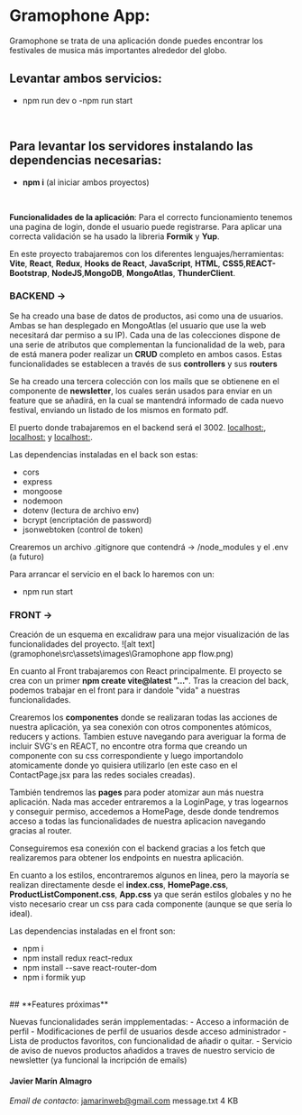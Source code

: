 # **Gramophone App**:

Gramophone se trata de una aplicación donde puedes encontrar los festivales de musica más importantes alrededor del globo.


## Levantar ambos servicios:

- npm run dev
o
-npm run start

<br>

##  Para levantar los servidores instalando las dependencias necesarias:

- **npm i** (al iniciar ambos proyectos)

<br >

**Funcionalidades de la aplicación**: Para el correcto funcionamiento tenemos una pagina de login, donde el usuario puede registrarse. Para aplicar una correcta validación se ha usado la libreria **Formik** y **Yup**.


En este proyecto trabajaremos con los diferentes lenguajes/herramientas: **Vite**, **React**, **Redux**, **Hooks de React**, **JavaScript**, **HTML**, **CSS5**,**REACT-Bootstrap**, **NodeJS**,**MongoDB**, **MongoAtlas**, **ThunderClient**.

### **BACKEND** ->

Se ha creado una base de datos de productos, asi como una de usuarios. Ambas se han desplegado en MongoAtlas (el usuario que use la web necesitará dar permiso a su IP). 
Cada una de las colecciones dispone de una serie de atributos que complementan la funcionalidad de la web, para de está manera poder realizar un **CRUD** completo en ambos casos. Estas funcionalidades se establecen a través de sus **controllers** y sus **routers**

Se ha creado una tercera colección con los mails que se obtienene en el componente de **newsletter**, los cuales serán usados para enviar en un feature que se añadirá, en la cual se mantendrá informado de cada nuevo festival, enviando un listado de los mismos en formato pdf.


El puerto donde trabajaremos en el backend será el 3002. [localhost:](http://localhost:3002/products), [localhost:](http://localhost:3002/user) y [localhost:](http://localhost:3002/login).

Las dependencias instaladas en el back son estas:

- cors
- express
- mongoose
- nodemoon
- dotenv (lectura de archivo env)
- bcrypt (encriptación de password)
- jsonwebtoken (control de token)

Crearemos un archivo .gitignore que contendrá -> /node_modules y el .env (a futuro)

Para arrancar el servicio en el back lo haremos con un:

- npm run start

### **FRONT** ->

Creación de un esquema en excalidraw para una mejor visualización de las funcionalidades del proyecto.
![alt text](gramophone\src\assets\images\Gramophone app flow.png)

En cuanto al Front trabajaremos con React principalmente. El proyecto se crea con un primer **npm create vite@latest "..."**. Tras la creacion del back, podemos trabajar en el front para ir dandole "vida" a nuestras funcionalidades.

Crearemos los **componentes** donde se realizaran todas las acciones de nuestra aplicación, ya sea conexión con otros componentes atómicos, reducers y actions. Tambien estuve navegando para averiguar la forma de incluir SVG's en REACT, no encontre otra forma que creando un componente con su css correspondiente y luego importandolo atomicamente donde yo quisiera utilizarlo (en este caso en el ContactPage.jsx para las redes sociales creadas).

También tendremos las **pages** para poder atomizar aun más nuestra aplicación. Nada mas acceder entraremos a la LoginPage, y tras logearnos y conseguir permiso, accedemos a HomePage, desde donde tendremos acceso a todas las funcionalidades de nuestra aplicacion navegando gracias al router.

Conseguiremos esa conexión con el backend gracias a los fetch que realizaremos para obtener los endpoints en nuestra aplicación.

En cuanto a los estilos, encontraremos algunos en linea, pero la mayoría se realizan directamente desde el **index.css**, **HomePage.css**, **ProductListComponent.css**, **App.css** ya que serán estilos globales y no he visto necesario crear un css para cada componente (aunque se que sería lo ideal).

Las dependencias instaladas en el front son:

- npm i
- npm install redux react-redux
- npm install --save react-router-dom
- npm i formik yup



<br >
## **Features próximas**

Nuevas funcionalidades serán impplementadas:
    - Acceso a información de perfil 
    - Modificaciones de perfil de usuarios desde acceso administrador
    - Lista de productos favoritos, con funcionalidad de añadir o quitar.
    - Servicio de aviso de nuevos productos añadidos a traves de nuestro servicio de newsletter (ya funcional la incripción de emails)
<br>

#### **Javier Marín Almagro**

_Email de contacto_: jamarinweb@gmail.com
message.txt
4 KB
